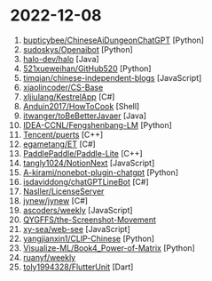 # 2022-12-08

1. [bupticybee/ChineseAiDungeonChatGPT](https://github.com/bupticybee/ChineseAiDungeonChatGPT "中文版的ai地牢，直接使用的openai的ChatGPT api作为讲故事的模型。") [Python]
2. [sudoskys/Openaibot](https://github.com/sudoskys/Openaibot "🤖 Using OpenAi's Api on Telegram to achieve chatGPT func | 在 Telegram 上使用 openai *API* 对话/续写 机器人| 👋支持上下文对话 |异步 | 一键部署⚡️") [Python]
3. [halo-dev/halo](https://github.com/halo-dev/halo "好用又强大的开源建站工具。") [Java]
4. [521xueweihan/GitHub520](https://github.com/521xueweihan/GitHub520 "😘 让你“爱”上 GitHub，解决访问时图裂、加载慢的问题。（无需安装）") [Python]
5. [timqian/chinese-independent-blogs](https://github.com/timqian/chinese-independent-blogs "中文独立博客列表") [JavaScript]
6. [xiaolincoder/CS-Base](https://github.com/xiaolincoder/CS-Base "图解计算机网络、操作系统、计算机组成、数据库，共 1000 张图 + 50 万字，破除晦涩难懂的计算机基础知识，让天下没有难懂的八股文！🚀 在线阅读：https://xiaolincoding.com") 
7. [xljiulang/KestrelApp](https://github.com/xljiulang/KestrelApp "基于Kestrel的网络编程应用示例") [C#]
8. [Anduin2017/HowToCook](https://github.com/Anduin2017/HowToCook "程序员在家做饭方法指南。Programmer's guide about how to cook at home (Chinese only).") [Shell]
9. [itwanger/toBeBetterJavaer](https://github.com/itwanger/toBeBetterJavaer "一份通俗易懂、风趣幽默的Java学习指南，内容涵盖Java基础、Java并发编程、Java虚拟机、Java企业级开发、Java面试等核心知识点。学Java，就认准Java 程序员进阶之路😄") [Java]
10. [IDEA-CCNL/Fengshenbang-LM](https://github.com/IDEA-CCNL/Fengshenbang-LM "Fengshenbang-LM(封神榜大模型)是IDEA研究院认知计算与自然语言研究中心主导的大模型开源体系，成为中文AIGC和认知智能的基础设施。") [Python]
11. [Tencent/puerts](https://github.com/Tencent/puerts "普洱TS！Write your game with TypeScript in UE or Unity. PuerTS can be pronounced as pu-erh TS") [C++]
12. [egametang/ET](https://github.com/egametang/ET "Unity3D Client And C# Server Framework") [C#]
13. [PaddlePaddle/Paddle-Lite](https://github.com/PaddlePaddle/Paddle-Lite "PaddlePaddle High Performance Deep Learning Inference Engine for Mobile and Edge (飞桨高性能深度学习端侧推理引擎）") [C++]
14. [tangly1024/NotionNext](https://github.com/tangly1024/NotionNext "一个使用 NextJS + Notion API 实现的，部署在 Vercel 上的静态博客系统。为Notion和所有创作者设计。") [JavaScript]
15. [A-kirami/nonebot-plugin-chatgpt](https://github.com/A-kirami/nonebot-plugin-chatgpt "") [Python]
16. [isdaviddong/chatGPTLineBot](https://github.com/isdaviddong/chatGPTLineBot "") [C#]
17. [Nasller/LicenseServer](https://github.com/Nasller/LicenseServer "Intellij plugin") 
18. [jynew/jynew](https://github.com/jynew/jynew "群侠传，启动！（原金群3D重制版）") [C#]
19. [ascoders/weekly](https://github.com/ascoders/weekly "前端精读周刊。帮你理解最前沿、实用的技术。") [JavaScript]
20. [QYGFFS/the-Screenshot-Movement](https://github.com/QYGFFS/the-Screenshot-Movement "大截图运动，预防岁月史书，记录恶臭历史") 
21. [xy-sea/web-see](https://github.com/xy-sea/web-see "一款自研的前端监控SDK，可用来收集并上报：代码报错、性能数据、用户行为、加载资源、个性化指标等数据") [JavaScript]
22. [yangjianxin1/CLIP-Chinese](https://github.com/yangjianxin1/CLIP-Chinese "中文CLIP预训练模型") [Python]
23. [Visualize-ML/Book4_Power-of-Matrix](https://github.com/Visualize-ML/Book4_Power-of-Matrix "Book_4_《矩阵力量》 | 鸢尾花书：从加减乘除到机器学习；本册有，584幅图，81个代码文件，其中18个Streamlit App；状态：清华社五审五校中；Github稿件基本稳定，欢迎提意见，会及时修改") [Python]
24. [ruanyf/weekly](https://github.com/ruanyf/weekly "科技爱好者周刊，每周五发布") 
25. [toly1994328/FlutterUnit](https://github.com/toly1994328/FlutterUnit "【Flutter 集录指南 App】The unity of flutter, The unity of coder.") [Dart]
